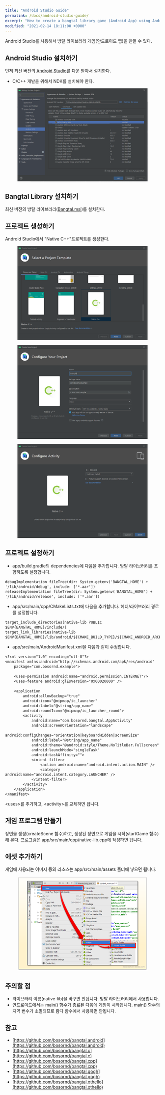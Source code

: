 ```yaml
---
title: "Android Studio Guide"
permalink: /docs/android-studio-guide/
excerpt: "How to create a bangtal library game (Android App) using Android Studio."
modified: "2021-02-14 18:11:00 +0900"
---
```

Android Studio를 사용해서 방탈 라이브러리 게임(안드로이드 앱)을 만들 수 있다.

## Android Studio 설치하기
먼저 최신 버전의 [Android Studio](https://developer.android.com/studio)를 다운 받아서 설치한다.
- C/C++ 개발을 위해서 NDK를 설치해야 한다.

<figure>
  <a href="/images/android_studio_install.png">
  <img src="/images/android_studio_install.png" alt="Android Studio SDK Manager"></a>
</figure>

## Bangtal Library 설치하기
최신 버전의 방탈 라이브러리([Bangtal.msi](https://github.com/bosornd/bangtal/releases))를 설치한다.

## 프로젝트 생성하기
Android Studio에서 "Native C++"프로젝트를 생성한다.
<figure>
  <a href="/images/android_studio_create_project1.png">
  <img src="/images/android_studio_create_project1.png" alt="프로젝트 생성하기1"></a>
</figure>
<figure>
  <a href="/images/android_studio_create_project2.png">
  <img src="/images/android_studio_create_project2.png" alt="프로젝트 생성하기2"></a>
</figure>
<figure>
  <a href="/images/android_studio_create_project3.png">
  <img src="/images/android_studio_create_project3.png" alt="프로젝트 생성하기3"></a>
</figure>

## 프로젝트 설정하기
- app/build.gradle의 dependencies에 다음을 추가합니다. 방탈 라이브러리를 포함하도록 설정합니다.

```
debugImplementation fileTree(dir: System.getenv('BANGTAL_HOME') + '/lib/android/debug', include: ['*.aar'])
releaseImplementation fileTree(dir: System.getenv('BANGTAL_HOME') + '/lib/android/release', include: ['*.aar'])
```

- app/src/main/cpp/CMakeLists.txt에 다음을 추가합니다. 헤더/라이브러리 경로를 설정합니다.

```
target_include_directories(native-lib PUBLIC $ENV{BANGTAL_HOME}/include/)
target_link_libraries(native-lib $ENV{BANGTAL_HOME}/lib/android/${CMAKE_BUILD_TYPE}/${CMAKE_ANDROID_ARCH_ABI}/libBangtal.so)
```

- app/src/main/AndroidManifest.xml을 다음과 같이 수정합니다.

```
<?xml version="1.0" encoding="utf-8"?>
<manifest xmlns:android="http://schemas.android.com/apk/res/android"
    package="com.bosornd.example">

    <uses-permission android:name="android.permission.INTERNET"/>
    <uses-feature android:glEsVersion="0x00020000" />

    <application
        android:allowBackup="true"
        android:icon="@mipmap/ic_launcher"
        android:label="@string/app_name"
        android:roundIcon="@mipmap/ic_launcher_round">
        <activity
            android:name="com.bosornd.bangtal.AppActivity"
            android:screenOrientation="landscape"
            android:configChanges="orientation|keyboardHidden|screenSize"
            android:label="@string/app_name"
            android:theme="@android:style/Theme.NoTitleBar.Fullscreen"
            android:launchMode="singleTask"
            android:taskAffinity="">
            <intent-filter>
                <action android:name="android.intent.action.MAIN" />
                <category android:name="android.intent.category.LAUNCHER" />
            </intent-filter>
        </activity>
    </application>
</manifest>
```
&lt;uses&gt;를 추가하고, &lt;activity&gt;를 교체하면 됩니다.

## 게임 프로그램 만들기
장면을 생성(createScene 함수)하고, 생성된 장면으로 게임을 시작(startGame 함수)해 본다.
프로그램은 app/src/main/cpp/native-lib.cpp에 작성하면 됩니다.

## 에셋 추가하기
게임에 사용되는 이미지 등의 리소스는 app/src/main/assets 폴더에 넣으면 됩니다.

<figure>
  <a href="/images/android_studio_create_assets.png">
  <img src="/images/android_studio_create_assets.png" alt="에셋 폴더 만들기"></a>
</figure>

## 주의할 점
- 라이브러리 이름(native-lib)을 바꾸면 안됩니다. 방탈 라이브러리에서 사용합니다.
- 안드로이드에서는 main() 함수가 종료된 다음에 게임이 시작됩니다.
main() 함수의 지역 변수가 소멸되므로 람다 함수에서 사용하면 안됩니다.

## 참고
- [https://github.com/bosornd/bangtal.android](https://github.com/bosornd/bangtal.android)
- [https://github.com/bosornd/bangtal.c](https://github.com/bosornd/bangtal.c)
- [https://github.com/bosornd/bangtal.cpp](https://github.com/bosornd/bangtal.cpp)
- [https://github.com/bosornd/bangtal.gogh](https://github.com/bosornd/bangtal.gogh)
- [https://github.com/bosornd/bangtal.othello](https://github.com/bosornd/bangtal.othello)
